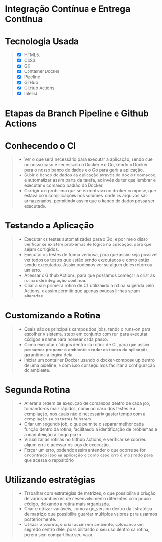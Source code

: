 # Integração Contínua e Entrega Contínua 

# Tecnologia Usada
> - [x] HTML5.
> - [x] CSS3.
> - [x] GO
> - [x] Container Docker
> - [x] Pipeline
> - [x] GitHub
> - [x] GitHub Actions
> - [x] InteliiJ

# Etapas da Branch Pipeline e Github Actions

# Conhecendo o CI
> - Ver o que será necessário para executar a aplicação, sendo que no nosso caso é necessário o Docker e o Go, sendo o Docker para o nosso banco de dados e o Go para gerir a aplicação.
> - Subir o banco de dados da aplicação através do docker compose, e automatizar assim parte da tarefa, ao invés de ter que lembrar e executar o comando padrão do Docker.
> - Corrigir um problema que se encontrava no docker compose, que estava com complicações nos volumes, onde os arquivos são armazenados, permitindo assim que o banco de dados possa ser executado.

# Testando a Aplicação
> - Executar os testes automatizados para o Go, e por meio disso verificar se existem problemas de lógica na aplicação, para que sejam corrigidos.
> - Executar os testes de forma verbosa, para que assim seja possível ver todos os testes que estão sendo executados e como estão sendo executados. Assim podemos ver se algum deles retornou um erro.
> - Acessar o Github Actions, para que possamos começar a criar as rotinas de integração contínua.
> - Criar a sua primeira rotina de CI, utilizando a rotina sugerida pelo Actions, e assim permitir que apenas poucas linhas sejam alteradas.

# Customizando a Rotina
> - Quais são os principais campos dos jobs, tendo o runs-on para escolher o sistema, steps em conjunto com run para executar códigos e name para nomear cada passo.
> - Como executar códigos dentro da rotina de CI, para que assim possamos preparar o ambiente e rodar os testes da aplicação, garantindo a lógica dela.
> - Iniciar um container Docker usando o docker-compose up dentro de uma pipeline, e com isso conseguimos facilitar a configuração do ambiente.

# Segunda Rotina
> - Alterar a ordem de execução de comandos dentro de cada job, tornando-os mais rápidos, como no caso dos testes e a compilação, nos quais não é necessário gastar tempo com a compilação se os testes falharem.
> - Criar um segundo job, o que permite o separar melhor cada função dentro da rotina, facilitando a identificação de problemas e a manutenção a longo prazo.
> - Visualizar as rotinas no Github Actions, e verificar se ocorreu algum erro e acessar os logs de execução.
> - Forçar um erro, podendo assim entender o que ocorre se for encontrado isso na aplicação e como esse erro é mostrado para que acessa o repositório.

# Utilizando estratégias
> - Trabalhar com estratégias de matrizes, o que possibilita a criação de vários ambientes de desenvolvimento diferentes com pouco código, deixando a rotina mais organizada.
> - Criar e utilizar variáveis, como a go_version dentro da estratégia de matriz,o que possibilita guardar múltiplos valores para usarmos posteriormente.
> - Utilizar o secrets, e criar assim um ambiente, colocando um segredo dentro dele, possibilitando o seu uso dentro da rotina, porém sem compartilhar seu valor.

